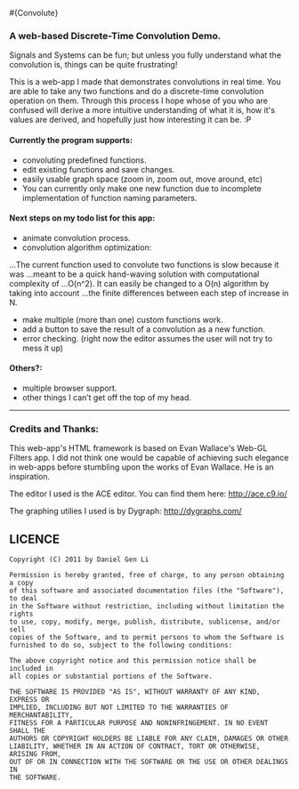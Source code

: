 #{Convolute}
### A web-based Discrete-Time Convolution Demo.

Signals and Systems can be fun; but unless you fully understand what the 
convolution is, things can be quite frustrating!  

This is a web-app I made that demonstrates convolutions in real time.  You
are able to take any two functions and do a discrete-time convolution operation
on them.  Through this process I hope whose of you who are confused will derive
a more intuitive understanding of what it is, how it's values are derived,
and hopefully just how interesting it can be. :P

#### Currently the program supports:
- convoluting predefined functions.
- edit existing functions and save changes.
- easily usable graph space (zoom in, zoom out, move around, etc)
- You can currently only make one new function due to incomplete implementation of function naming parameters. 


#### Next steps on my todo list for this app:
- animate convolution process.
- convolution algorithm optimization:

...The current function used to convolute two functions is slow because it was
...meant to be a quick hand-waving solution with computational complexity of 
...O(n^2).  It can easily be changed to a O(n) algorithm by taking into account
...the finite differences between each step of increase in N.  

- make multiple (more than one) custom functions work.
- add a button to save the result of a convolution as a new function.
- error checking. (right now the editor assumes the user will not try to mess it up)


#### Others?:
- multiple browser support.
- other things I can’t get off the top of my head.


--------------------------

### Credits and Thanks:

This web-app's HTML framework is based on Evan Wallace's Web-GL Filters app.
I did not think one would be capable of achieving such elegance in  web-apps
before stumbling upon the works of Evan Wallace.  He is an inspiration.

The editor I used is the ACE editor. You can find them here: http://ace.c9.io/

The graphing utilies I used is by Dygraph: http://dygraphs.com/



LICENCE
-------
```
Copyright (C) 2011 by Daniel Gen Li 

Permission is hereby granted, free of charge, to any person obtaining a copy
of this software and associated documentation files (the "Software"), to deal
in the Software without restriction, including without limitation the rights
to use, copy, modify, merge, publish, distribute, sublicense, and/or sell
copies of the Software, and to permit persons to whom the Software is
furnished to do so, subject to the following conditions:

The above copyright notice and this permission notice shall be included in
all copies or substantial portions of the Software.

THE SOFTWARE IS PROVIDED "AS IS", WITHOUT WARRANTY OF ANY KIND, EXPRESS OR
IMPLIED, INCLUDING BUT NOT LIMITED TO THE WARRANTIES OF MERCHANTABILITY,
FITNESS FOR A PARTICULAR PURPOSE AND NONINFRINGEMENT. IN NO EVENT SHALL THE
AUTHORS OR COPYRIGHT HOLDERS BE LIABLE FOR ANY CLAIM, DAMAGES OR OTHER
LIABILITY, WHETHER IN AN ACTION OF CONTRACT, TORT OR OTHERWISE, ARISING FROM,
OUT OF OR IN CONNECTION WITH THE SOFTWARE OR THE USE OR OTHER DEALINGS IN
THE SOFTWARE.
```
